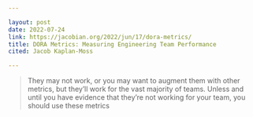 ```yaml
---

layout: post
date: 2022-07-24
link: https://jacobian.org/2022/jun/17/dora-metrics/
title: DORA Metrics: Measuring Engineering Team Performance
cited: Jacob Kaplan-Moss

---
```


> They may not work, or you may want to augment them with other metrics, but they’ll work for the vast majority of teams. Unless and until you have evidence that they’re not working for your team, you should use these metrics
